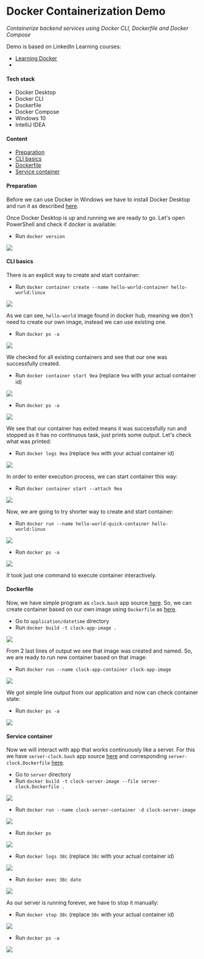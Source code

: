 # Docker Containerization Demo

_Containerize backend services using Docker CLI, Dockerfile and Docker Compose_

Demo is based on LinkedIn Learning courses:
- [Learning Docker](https://www.linkedin.com/learning/learning-docker-17236240)
- 

#### Tech stack

- Docker Desktop
- Docker CLI
- Dockerfile
- Docker Compose
- Windows 10
- IntelliJ IDEA

#### Content

* [Preparation](#preparation)
* [CLI basics](#cli-basics)
* [Dockerfile](#dockerfile)
* [Service container](#service-container)


#### Preparation

Before we can use Docker in Windows we have to install Docker Desktop and run it as described
[here](https://docs.docker.com/desktop/install/windows-install/).

Once Docker Desktop is up and running we are ready to go.
Let's open PowerShell and check if docker is available:

- Run `docker version`

![](image/1.PNG)

#### CLI basics

There is an explicit way to create and start container:

- Run `docker container create --name hello-world-container hello-world:linux`

![](image/2.PNG)

As we can see, `hello-world` image found in docker hub, 
meaning we don't need to create our own image, instead we can use existing one.

- Run `docker ps -a` 

![](image/3.PNG)

We checked for all existing containers and see that our one was successfully created.

- Run `docker container start 9ea` (replace `9ea` with your actual container id)

![](image/4.PNG)

- Run `docker ps -a`

![](image/5.PNG)

We see that our container has exited means it was successfully run and stopped 
as it has no continuous task, just prints some output.
Let's check what was printed:

- Run `docker logs 9ea` (replace `9ea` with your actual container id)

![](image/6.PNG)

In order to enter execution process, we can start container this way:

- Run `docker container start --attach 9ea`

![](image/7.PNG)

Now, we are going to try shorter way to create and start container:

- Run `docker run --name hello-world-quick-container hello-world:linux`

![](image/8.PNG)

- Run `docker ps -a`

![](image/9.PNG)

It took just one command to execute container interactively.

#### Dockerfile

Now, we have simple program as `clock.bash` app source [here](application/datetime/src/clock.bash). 
So, we can create container based on our own image 
using `Dockerfile` as [here](application/datetime/Dockerfile).

- Go to `application/datetime` directory
- Run `docker build -t clock-app-image .`

![](image/10.PNG)

From 2 last lines of output we see that image was created and named.
So, we are ready to run new container based on that image:

- Run `docker run --name clock-app-container clock-app-image`

![](image/11.PNG)

We got simple line output from our application and now can check container state:

- Run `docker ps -a`

![](image/12.PNG)

#### Service container

Now we will interact with app that works continuously like a server.
For this we have `server-clock.bash` app source [here](application/server/src/server-clock.bash)
and corresponding `server-clock.Dockerfile` [here](application/server/server-clock.Dockerfile).

- Go to `server` directory
- Run `docker build -t clock-server-image --file server-clock.Dockerfile .`

![](image/13.PNG)

- Run `docker run --name clock-server-container -d clock-server-image`

![](image/14.PNG)

- Run `docker ps`

![](image/15.PNG)

- Run `docker logs 38c` (replace `38c` with your actual container id)

![](image/16.PNG)

- Run `docker exec 38c date`

![](image/17.PNG)

As our server is running forever, we have to stop it manually:

- Run `docker stop 38c` (replace `38c` with your actual container id)

![](image/18.PNG)

- Run `docker ps -a`

![](image/19.PNG)




